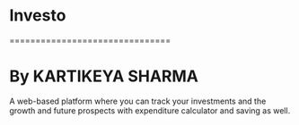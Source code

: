 # Investo
===============================
# By KARTIKEYA SHARMA

A web-based platform where you can track your investments and the growth and future prospects  with expenditure calculator and saving as well.
